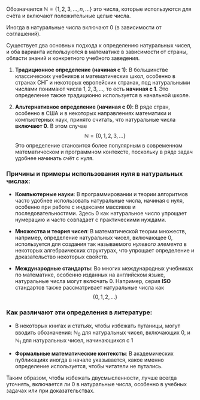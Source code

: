 Обозначается $\mathbb{N} = \{1, 2, 3, ..., n, ...\}$  это числа, которые используются для счёта и включают положительные целые числа.

Иногда в натуральные числа включают 0 (в зависимости от соглашений).

Существует два основных подхода к определению натуральных чисел, и оба варианта используются в математике в зависимости от страны, области знаний и конкретного учебного заведения.

1. **Традиционное определение (начиная с 1)**: В большинстве классических учебников и математических школ, особенно в странах СНГ и некоторых европейских странах, под натуральными числами понимают числа $1, 2, 3, \dots$, то есть **начиная с 1**. Это определение также традиционно используется в начальной школе.

2. **Альтернативное определение (начиная с 0)**: В ряде стран, особенно в США и в некоторых направлениях математики и компьютерных наук, принято считать, что натуральные числа **включают 0**. В этом случае $$\mathbb{N} = \{0, 1, 2, 3, \dots\}$$ Это определение становится более популярным в современном математическом и программном контексте, поскольку в ряде задач удобнее начинать счёт с нуля.

### Причины и примеры использования нуля в натуральных числах:

- **Компьютерные науки**: В программировании и теории алгоритмов часто удобнее использовать натуральные числа, начиная с нуля, особенно при работе с индексами массивов и последовательностями. Здесь $0$ как натуральное число упрощает нумерацию и часто совпадает с практическими нуждами.

- **Множества и теория чисел**: В математической теории множеств, например, определение натуральных чисел, включающее $0$, используется для создания так называемого *нулевого элемента* в некоторых алгебраических структурах, что упрощает определение и доказательство некоторых свойств.

- **Международные стандарты**: Во многих международных учебниках по математике, особенно изданных на английском языке, натуральные числа могут включать $0$. Например, серия **ISO** стандартов также рассматривает натуральные числа как $$\{0, 1, 2, \dots\}$$

### Как различают эти определения в литературе:
- В некоторых книгах и статьях, чтобы избежать путаницы, могут вводить обозначения: $\mathbb{N}_0$ для натуральных чисел, включающих $0$, и $\mathbb{N}_1$ для натуральных чисел, начинающихся с $1$
  
- **Формальные математические контексты**: В академических публикациях иногда в начале указывается, какое именно определение используется, чтобы читатели не путались.

Таким образом, чтобы избежать двусмысленности, лучше всегда уточнять, включается ли $0$ в натуральные числа, особенно в учебных задачах или при доказательствах.
